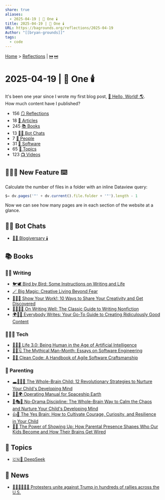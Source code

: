 ```yaml
---
share: true
aliases:
  - 2025-04-19 | 🥳 One 🕯️
title: 2025-04-19 | 🥳 One 🕯️
URL: https://bagrounds.org/reflections/2025-04-19
Author: "[[bryan-grounds]]"
tags:
  - code
---
```

[Home](../index.md) > [Reflections](./index.md) | [⏮️](./2025-04-18.md) [⏭️](./2025-04-20.md)  
# 2025-04-19 | 🥳 One 🕯️  
It's been one year since I wrote my first blog post, [👋 Hello, World! 🌎](./2024-04-19.md).  
How much content have I published?  
- 156 [🪞 Reflections](./index.md)  
- 18 [📄  Articles](../articles/index.md)  
- 245 [📚 Books](../books/index.md)  
- 13 [🤖💬 Bot Chats](../bot-chats/index.md)  
- 7 [👥 People](../people/index.md)  
- 31 [💾 Software](../software/index.md)  
- 65 [🌌 Topics](../topics/index.md)  
- 123 [📺 Videos](../videos/index.md)  
  
## 🤹🏽‍♀️ New Feature ⌨️  
Calculate the number of files in a folder with an inline Dataview query:  
```js  
$= dv.pages('"' + dv.current().file.folder + '"').length - 1  
```  
Now we can see how many pages are in each section of the website at a glance.  
  
## 🤖💬 Bot Chats  
- [✍🏼 Blogiversary 🕯️](../bot-chats/blogiversary.md)  
  
## 📚 Books  
### ✍🏽 Writing  
- [🐦🕊️ Bird by Bird: Some Instructions on Writing and Life](../books/bird-by-bird.md)  
- [🪄 Big Magic: Creative Living Beyond Fear](../books/big-magic.md)  
- [📝🎨🎶 Show Your Work!: 10 Ways to Share Your Creativity and Get Discovered](../books/show-your-work.md)  
- [✍🏼👍🏼 On Writing Well: The Classic Guide to Writing Nonfiction](../books/on-writing-well.md)  
- [🌍✍🏿 Everybody Writes: Your Go-To Guide to Creating Ridiculously Good Content](../books/everybody-writes.md)  
  
### 👩🏽‍💻 Tech  
- [🧬👥💾 Life 3.0: Being Human in the Age of Artificial Intelligence](../books/life-3-0.md)  
- [🦄👤🗓️ The Mythical Man-Month: Essays on Software Engineering](../books/the-mythical-man-month.md)  
- [🧼💾 Clean Code: A Handbook of Agile Software Craftsmanship](../books/clean-code.md)  
  
### 🌱 Parenting  
- [🕳️🧠👶🏽 The Whole-Brain Child: 12 Revolutionary Strategies to Nurture Your Child's Developing Mind](../books/the-whole-brain-child.md)  
- [📗🚀🌍 Operating Manual for Spaceship Earth](../books/operating-manual-for-spaceship-earth.md)  
- [🚫🎭🧠 No-Drama Discipline: The Whole-Brain Way to Calm the Chaos and Nurture Your Child's Developing Mind](../books/no-drama-discipline.md)  
- [👍🧠 The Yes Brain: How to Cultivate Courage, Curiosity, and Resilience in Your Child](../books/the-yes-brain.md)  
- [🔌👋 The Power of Showing Up: How Parental Presence Shapes Who Our Kids Become and How Their Brains Get Wired](../books/the-power-of-showing-up.md)  
  
## 🌌 Topics  
- [🇨🇳🤖 DeepSeek](../topics/deepseek.md)  
  
## 📰 News  
- [✊🏾✊🏽✊🏿 Protesters unite against Trump in hundreds of rallies across the U.S.](../articles/protesters-unite-against-trump-in-hundreds-of-rallies-across-the-us.md)  
